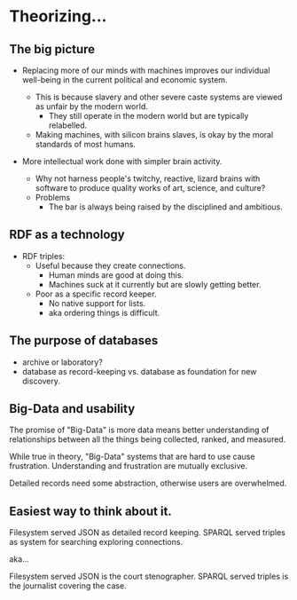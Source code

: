 # Theorizing...

## The big picture
* Replacing more of our minds with machines improves our individual well-being in the current political and economic system.

	* This is because slavery and other severe caste systems are viewed as unfair by the modern world.  
		* They still operate in the modern world but are typically relabelled.  
	* Making machines, with silicon brains slaves, is okay by the moral standards of most humans.

* More intellectual work done with simpler brain activity.
	* Why not harness people's twitchy, reactive, lizard brains with software to produce quality works of art, science, and culture?
	* Problems
		* The bar is always being raised by the disciplined and ambitious.

## RDF as a technology
* RDF triples:
	* Useful because they create connections.
		* Human minds are good at doing this.
		* Machines suck at it currently but are slowly getting better.
	* Poor as a specific record keeper.
		* No native support for lists.
		* aka ordering things is difficult.

## The purpose of databases
* archive or laboratory?
* database as record-keeping vs. database as foundation for new discovery.

## Big-Data and usability
The promise of "Big-Data" is more data means better understanding of relationships between all the things being collected, ranked, and measured. 

While true in theory, "Big-Data" systems that are hard to use cause frustration.
Understanding and frustration are mutually exclusive.

Detailed records need some abstraction, otherwise users are overwhelmed.

## Easiest way to think about it.
Filesystem served JSON as detailed record keeping.
SPARQL served triples as system for searching exploring connections.

aka...

Filesystem served JSON is the court stenographer.
SPARQL served triples is the journalist covering the case.